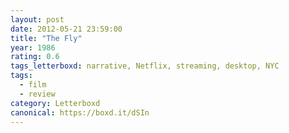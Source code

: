```yaml
---
layout: post 
date: 2012-05-21 23:59:00
title: "The Fly"
year: 1986
rating: 0.6
tags_letterboxd: narrative, Netflix, streaming, desktop, NYC
tags:
  - film
  - review
category: Letterboxd
canonical: https://boxd.it/dSIn
---
```

